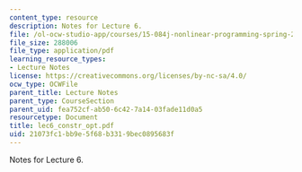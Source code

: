 ```yaml
---
content_type: resource
description: Notes for Lecture 6.
file: /ol-ocw-studio-app/courses/15-084j-nonlinear-programming-spring-2004/21073fc1bb9e5f68b3319bec0895683f_lec6_constr_opt.pdf
file_size: 288006
file_type: application/pdf
learning_resource_types:
- Lecture Notes
license: https://creativecommons.org/licenses/by-nc-sa/4.0/
ocw_type: OCWFile
parent_title: Lecture Notes
parent_type: CourseSection
parent_uid: fea752cf-ab50-6c42-7a14-03fade11d0a5
resourcetype: Document
title: lec6_constr_opt.pdf
uid: 21073fc1-bb9e-5f68-b331-9bec0895683f
---
```

Notes for Lecture 6.